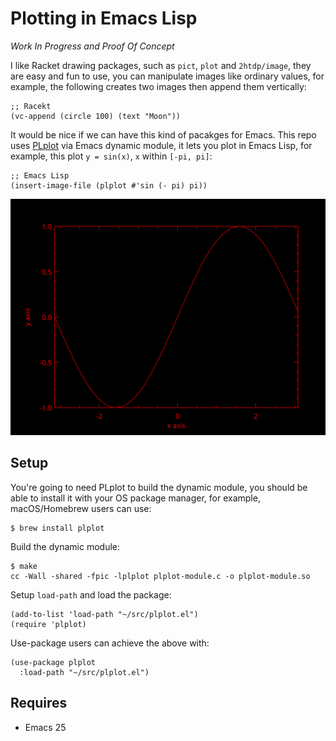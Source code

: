 # Plotting in Emacs Lisp 

_Work In Progress and Proof Of Concept_

I like Racket drawing packages, such as `pict`, `plot` and `2htdp/image`, they
are easy and fun to use, you can manipulate images like ordinary values, for
example, the following creates two images then append them vertically:

``` racket
;; Racekt
(vc-append (circle 100) (text "Moon"))
```

It would be nice if we can have this kind of pacakges for Emacs. This repo uses
[PLplot](http://plplot.org/) via Emacs dynamic module, it lets you plot in Emacs
Lisp, for example, this plot `y = sin(x)`, `x` within `[-pi, pi]`:

``` emacs-lisp
;; Emacs Lisp
(insert-image-file (plplot #'sin (- pi) pi))
```

![y = sin(x)](sin.svg)

## Setup

You're going to need PLplot to build the dynamic module, you should be able to
install it with your OS package manager, for example, macOS/Homebrew users can
use:

    $ brew install plplot

Build the dynamic module:

    $ make
    cc -Wall -shared -fpic -lplplot plplot-module.c -o plplot-module.so

Setup `load-path` and load the package:

``` emacs-lisp
(add-to-list 'load-path "~/src/plplot.el")
(require 'plplot)
```

Use-package users can achieve the above with:

``` emacs-lisp
(use-package plplot
  :load-path "~/src/plplot.el")
```

## Requires

- Emacs 25
